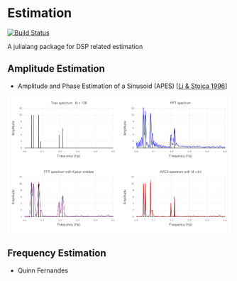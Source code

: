 # Estimation

[![Build Status](https://travis-ci.org/JuliaDSP/Estimation.jl.svg?branch=master)](https://travis-ci.org/JuliaDSP/Estimation.jl)

A julialang package for DSP related estimation

## Amplitude Estimation

- Amplitude and Phase Estimation of a Sinusoid (APES) [[Li & Stoica 1996](http://ieeexplore.ieee.org/xpls/abs_all.jsp?arnumber=506612)]

![Amplitude Estimation](doc/APES-example.png)


## Frequency Estimation

- Quinn Fernandes
